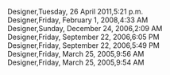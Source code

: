 ﻿Designer,Tuesday, 26 April 2011,5:21 p.m.  Designer,Friday, February 1, 2008,4:33 AM  Designer,Sunday, December 24, 2006,2:09 AM  Designer,Friday, September 22, 2006,6:05 PM  Designer,Friday, September 22, 2006,5:49 PM  Designer,Friday, March 25, 2005,9:56 AM  Designer,Friday, March 25, 2005,9:54 AM